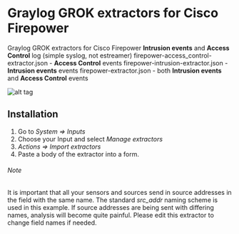 # Graylog GROK extractors for Cisco Firepower
Graylog GROK extractors for Cisco Firepower **Intrusion events** and **Access Control** log (simple syslog, not estreamer)
firepower-access_control-extractor.json - **Access Control** events
firepower-intrusion-extractor.json - **Intrusion events** events
firepower-extractor.json - both **Intrusion events** and **Access Control** events

![alt tag](http://i.piccy.info/i9/31db09a41a64693952cf821cd274e5f4/1477571240/103371/1059582/_Fh_fi00576graylog_firepower_extractor_scr1.png)

## Installation
1. Go to *System => Inputs*
2. Choose your Input and select *Manage extractors*
3. *Actions => Import extractors*
4. Paste a body of the extractor into a form.

###### Note
It is important that all your sensors and sources send in source addresses in the field with the same name. The standard *src_addr* naming scheme is used in this example. If source addresses are being sent with differing names, analysis will become quite painful. Please edit this extractor to change field names if needed.
